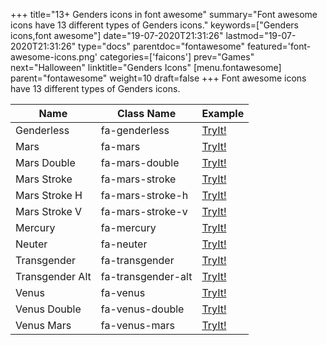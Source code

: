 +++
title="13+ Genders icons in font awesome"
summary="Font awesome icons have 13 different types of Genders icons."
keywords=["Genders icons,font awesome"]
date="19-07-2020T21:31:26"
lastmod="19-07-2020T21:31:26"
type="docs"
parentdoc="fontawesome"
featured='font-awesome-icons.png'
categories=['faicons']
prev="Games"
next="Halloween"
linktitle="Genders Icons"
[menu.fontawesome]
parent="fontawesome"
weight=10
draft=false
+++
Font awesome icons have 13 different types of Genders icons.<div class='table-responsive'><table class='table'><thead><tr><th>Name</th><th>Class Name</th><th>Example</th></tr></thead><tbody><tr><td><i class="fas fa-genderless"></i>Genderless</td><td>fa-genderless</td><td><a href='https://www.angularjswiki.com/fontawesome/fa-genderless/' target='_blank'>TryIt!</a></td></tr><tr><td><i class="fas fa-mars"></i>Mars</td><td>fa-mars</td><td><a href='https://www.angularjswiki.com/fontawesome/fa-mars/' target='_blank'>TryIt!</a></td></tr><tr><td><i class="fas fa-mars-double"></i>Mars Double</td><td>fa-mars-double</td><td><a href='https://www.angularjswiki.com/fontawesome/fa-mars-double/' target='_blank'>TryIt!</a></td></tr><tr><td><i class="fas fa-mars-stroke"></i>Mars Stroke</td><td>fa-mars-stroke</td><td><a href='https://www.angularjswiki.com/fontawesome/fa-mars-stroke/' target='_blank'>TryIt!</a></td></tr><tr><td><i class="fas fa-mars-stroke-h"></i>Mars Stroke H</td><td>fa-mars-stroke-h</td><td><a href='https://www.angularjswiki.com/fontawesome/fa-mars-stroke-h/' target='_blank'>TryIt!</a></td></tr><tr><td><i class="fas fa-mars-stroke-v"></i>Mars Stroke V</td><td>fa-mars-stroke-v</td><td><a href='https://www.angularjswiki.com/fontawesome/fa-mars-stroke-v/' target='_blank'>TryIt!</a></td></tr><tr><td><i class="fas fa-mercury"></i>Mercury</td><td>fa-mercury</td><td><a href='https://www.angularjswiki.com/fontawesome/fa-mercury/' target='_blank'>TryIt!</a></td></tr><tr><td><i class="fas fa-neuter"></i>Neuter</td><td>fa-neuter</td><td><a href='https://www.angularjswiki.com/fontawesome/fa-neuter/' target='_blank'>TryIt!</a></td></tr><tr><td><i class="fas fa-transgender"></i>Transgender</td><td>fa-transgender</td><td><a href='https://www.angularjswiki.com/fontawesome/fa-transgender/' target='_blank'>TryIt!</a></td></tr><tr><td><i class="fas fa-transgender-alt"></i>Transgender Alt</td><td>fa-transgender-alt</td><td><a href='https://www.angularjswiki.com/fontawesome/fa-transgender-alt/' target='_blank'>TryIt!</a></td></tr><tr><td><i class="fas fa-venus"></i>Venus</td><td>fa-venus</td><td><a href='https://www.angularjswiki.com/fontawesome/fa-venus/' target='_blank'>TryIt!</a></td></tr><tr><td><i class="fas fa-venus-double"></i>Venus Double</td><td>fa-venus-double</td><td><a href='https://www.angularjswiki.com/fontawesome/fa-venus-double/' target='_blank'>TryIt!</a></td></tr><tr><td><i class="fas fa-venus-mars"></i>Venus Mars</td><td>fa-venus-mars</td><td><a href='https://www.angularjswiki.com/fontawesome/fa-venus-mars/' target='_blank'>TryIt!</a></td></tr></tbody></table></div>
